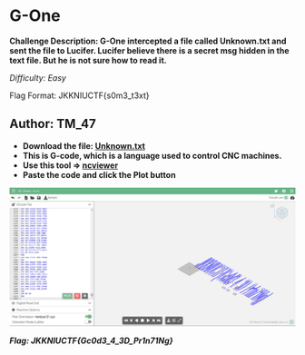 # G-One

**Challenge Description: G-One intercepted a file called Unknown.txt and sent the file to Lucifer. Lucifer believe there is a secret msg hidden in the text file. But he is not sure how to read it.**

 _Difficulty: Easy_

Flag Format: JKKNIUCTF{s0m3_t3xt}

## Author: TM_47

- **Download the file: [Unknown.txt](Unknown.txt)**
- **This is G-code, which is a language used to control CNC machines.**
- **Use this tool => [ncviewer](https://ncviewer.com/)**
- **Paste the code and click the Plot button**
  
![image](image.png)

***Flag: JKKNIUCTF{Gc0d3_4_3D_Pr1n71Ng}***

